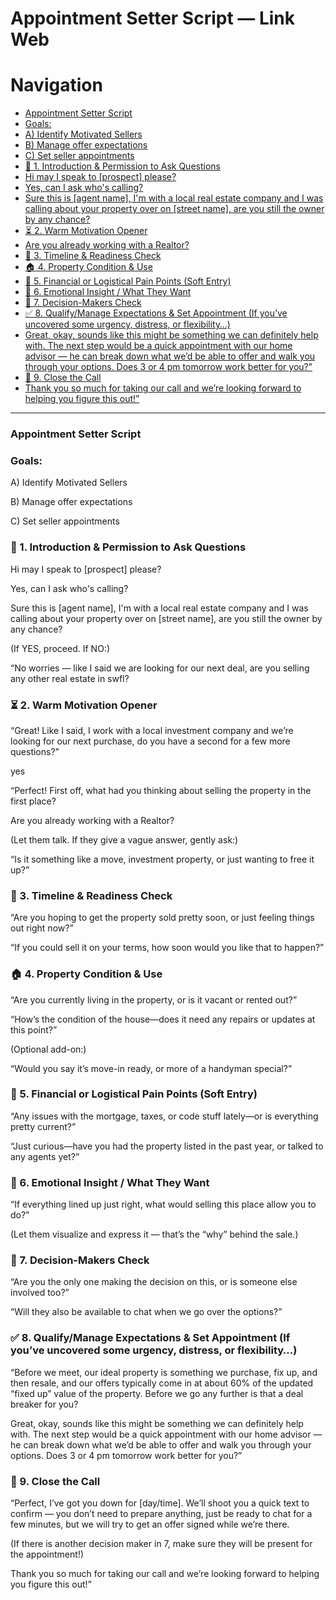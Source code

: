 # Appointment Setter Script — Link Web

# Navigation

- [Appointment Setter Script](#appointment-setter-script)
- [Goals:](#goals)
- [A) Identify Motivated Sellers](#a-identify-motivated-sellers)
- [B) Manage offer expectations](#b-manage-offer-expectations)
- [C) Set seller appointments](#c-set-seller-appointments)
- [🧊 1. Introduction & Permission to Ask Questions](#1-introduction-permission-to-ask-questions)
- [Hi may I speak to [prospect] please?](#hi-may-i-speak-to-prospect-please)
- [Yes, can I ask who's calling?](#yes-can-i-ask-who-s-calling)
- [Sure this is [agent name], I'm with a local real estate company and I was calling about your property over on [street name], are you still the owner by any chance?](#sure-this-is-agent-name-i-m-with-a-local-real-estate-company-and-i-was-calling-about-your-property-over-on-street-name-are-you-still-the-owner-by-any-chance)
- [⏳ 2. Warm Motivation Opener](#2-warm-motivation-opener)
- [Are you already working with a Realtor?](#are-you-already-working-with-a-realtor)
- [📅 3. Timeline & Readiness Check](#3-timeline-readiness-check)
- [🏠 4. Property Condition & Use](#4-property-condition-use)
- [💸 5. Financial or Logistical Pain Points (Soft Entry)](#5-financial-or-logistical-pain-points-soft-entry)
- [🧠 6. Emotional Insight / What They Want](#6-emotional-insight-what-they-want)
- [👥 7. Decision-Makers Check](#7-decision-makers-check)
- [✅ 8. Qualify/Manage Expectations & Set Appointment (If you’ve uncovered some urgency, distress, or flexibility…)](#8-qualify-manage-expectations-set-appointment-if-you-ve-uncovered-some-urgency-distress-or-flexibility)
- [Great, okay, sounds like this might be something we can definitely help with. The next step would be a quick appointment with our home advisor — he can break down what we’d be able to offer and walk you through your options. Does 3 or 4 pm tomorrow work better for you?”](#great-okay-sounds-like-this-might-be-something-we-can-definitely-help-with-the-next-step-would-be-a-quick-appointment-with-our-home-advisor-he-can-break-down-what-we-d-be-able-to-offer-and-walk-you-through-your-options-does-3-or-4-pm-tomorrow-work-better-for-you)
- [📌 9. Close the Call](#9-close-the-call)
- [Thank you so much for taking our call and we’re looking forward to helping you figure this out!”](#thank-you-so-much-for-taking-our-call-and-we-re-looking-forward-to-helping-you-figure-this-out)

---
<a id="appointment-setter-script"></a>

### Appointment Setter Script

<a id="goals"></a>

### Goals:

<a id="a-identify-motivated-sellers"></a>

A) Identify Motivated Sellers

<a id="b-manage-offer-expectations"></a>

B) Manage offer expectations

<a id="c-set-seller-appointments"></a>

C) Set seller appointments

<a id="1-introduction-permission-to-ask-questions"></a>

### 🧊 1. Introduction & Permission to Ask Questions 

<a id="hi-may-i-speak-to-prospect-please"></a>

Hi may I speak to [prospect] please?

<a id="yes-can-i-ask-who-s-calling"></a>

Yes, can I ask who's calling?

<a id="sure-this-is-agent-name-i-m-with-a-local-real-estate-company-and-i-was-calling-about-your-property-over-on-street-name-are-you-still-the-owner-by-any-chance"></a>

Sure this is [agent name], I'm with a local real estate company and I was calling about your property over on [street name], are you still the owner by any chance? 

<a id="if-yes-proceed-if-no"></a>

(If YES, proceed. If NO:) 

<a id="no-worries-like-i-said-we-are-looking-for-our-next-deal-are-you-selling-any-other-real-estate-in-swfl"></a>

“No worries — like I said we are looking for our next deal, are you selling any other real estate in swfl?

<a id="2-warm-motivation-opener"></a>

### ⏳ 2. Warm Motivation Opener 

<a id="great-like-i-said-i-work-with-a-local-investment-company-and-we-re-looking-for-our-next-purchase-do-you-have-a-second-for-a-few-more-questions"></a>

“Great! Like I said, I work with a local investment company and we’re looking for our next purchase, do you have a second for a few more questions?”

<a id="yes"></a>

yes

<a id="perfect-first-off-what-had-you-thinking-about-selling-the-property-in-the-first-place"></a>

“Perfect! First off, what had you thinking about selling the property in the first place? 

<a id="are-you-already-working-with-a-realtor"></a>

Are you already working with a Realtor?

<a id="let-them-talk-if-they-give-a-vague-answer-gently-ask"></a>

(Let them talk. If they give a vague answer, gently ask:) 

<a id="is-it-something-like-a-move-investment-property-or-just-wanting-to-free-it-up"></a>

“Is it something like a move, investment property, or just wanting to free it up?” 

<a id="3-timeline-readiness-check"></a>

### 📅 3. Timeline & Readiness Check 

<a id="are-you-hoping-to-get-the-property-sold-pretty-soon-or-just-feeling-things-out-right-now"></a>

“Are you hoping to get the property sold pretty soon, or just feeling things out right now?” 

<a id="if-you-could-sell-it-on-your-terms-how-soon-would-you-like-that-to-happen"></a>

“If you could sell it on your terms, how soon would you like that to happen?” 

<a id="4-property-condition-use"></a>

### 🏠 4. Property Condition & Use 

<a id="are-you-currently-living-in-the-property-or-is-it-vacant-or-rented-out"></a>

“Are you currently living in the property, or is it vacant or rented out?” 

<a id="how-s-the-condition-of-the-house-does-it-need-any-repairs-or-updates-at-this-point"></a>

“How’s the condition of the house—does it need any repairs or updates at this point?” 

<a id="optional-add-on"></a>

(Optional add-on:) 

<a id="would-you-say-it-s-move-in-ready-or-more-of-a-handyman-special"></a>

“Would you say it’s move-in ready, or more of a handyman special?” 

<a id="5-financial-or-logistical-pain-points-soft-entry"></a>

### 💸 5. Financial or Logistical Pain Points (Soft Entry) 

<a id="any-issues-with-the-mortgage-taxes-or-code-stuff-lately-or-is-everything-pretty-current"></a>

“Any issues with the mortgage, taxes, or code stuff lately—or is everything pretty current?” 

<a id="just-curious-have-you-had-the-property-listed-in-the-past-year-or-talked-to-any-agents-yet"></a>

“Just curious—have you had the property listed in the past year, or talked to any agents yet?” 

<a id="6-emotional-insight-what-they-want"></a>

### 🧠 6. Emotional Insight / What They Want 

<a id="if-everything-lined-up-just-right-what-would-selling-this-place-allow-you-to-do"></a>

“If everything lined up just right, what would selling this place allow you to do?” 

<a id="let-them-visualize-and-express-it-that-s-the-why-behind-the-sale"></a>

(Let them visualize and express it — that’s the “why” behind the sale.) 

<a id="7-decision-makers-check"></a>

### 👥 7. Decision-Makers Check 

<a id="are-you-the-only-one-making-the-decision-on-this-or-is-someone-else-involved-too"></a>

“Are you the only one making the decision on this, or is someone else involved too?” 

<a id="will-they-also-be-available-to-chat-when-we-go-over-the-options"></a>

“Will they also be available to chat when we go over the options?” 

<a id="8-qualify-manage-expectations-set-appointment-if-you-ve-uncovered-some-urgency-distress-or-flexibility"></a>

### ✅ 8. Qualify/Manage Expectations & Set Appointment (If you’ve uncovered some urgency, distress, or flexibility…) 

<a id="before-we-meet-our-ideal-property-is-something-we-purchase-fix-up-and-then-resale-and-our-offers-typically-come-in-at-about-60-of-the-updated-fixed-up-value-of-the-property-before-we-go-any-further-is-that-a-deal-breaker-for-you"></a>

“Before we meet, our ideal property is something we purchase, fix up, and then resale, and our offers typically come in at about 60% of the updated “fixed up” value of the property. Before we go any further is that a deal breaker for you?

<a id="great-okay-sounds-like-this-might-be-something-we-can-definitely-help-with-the-next-step-would-be-a-quick-appointment-with-our-home-advisor-he-can-break-down-what-we-d-be-able-to-offer-and-walk-you-through-your-options-does-3-or-4-pm-tomorrow-work-better-for-you"></a>

Great, okay, sounds like this might be something we can definitely help with. The next step would be a quick appointment with our home advisor — he can break down what we’d be able to offer and walk you through your options. Does 3 or 4 pm tomorrow work better for you?”

<a id="9-close-the-call"></a>

### 📌 9. Close the Call 

<a id="perfect-i-ve-got-you-down-for-day-time-we-ll-shoot-you-a-quick-text-to-confirm-you-don-t-need-to-prepare-anything-just-be-ready-to-chat-for-a-few-minutes-but-we-will-try-to-get-an-offer-signed-while-we-re-there"></a>

“Perfect, I’ve got you down for [day/time]. We’ll shoot you a quick text to confirm — you don’t need to prepare anything, just be ready to chat for a few minutes, but we will try to get an offer signed while we’re there.

<a id="if-there-is-another-decision-maker-in-7-make-sure-they-will-be-present-for-the-appointment"></a>

(If there is another decision maker in 7, make sure they will be present for the appointment!)

<a id="thank-you-so-much-for-taking-our-call-and-we-re-looking-forward-to-helping-you-figure-this-out"></a>

Thank you so much for taking our call and we’re looking forward to helping you figure this out!”
